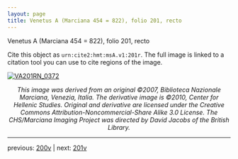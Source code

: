 ```yaml
---
layout: page
title: Venetus A (Marciana 454 = 822), folio 201, recto
---
```


Venetus A (Marciana 454 = 822), folio 201, recto

Cite this object as `urn:cite2:hmt:msA.v1:201r`.  The full image is linked to a citation tool you can use to cite regions of the image.

[![VA201RN_0372](http://www.homermultitext.org/iipsrv?IIIF=/project/homer/pyramidal/deepzoom/hmt/vaimg/2017a/VA201RN_0372.tif/full/800,/0/default.jpg)](http://www.homermultitext.org/ict2/?urn=urn:cite2:hmt:vaimg.2017a:VA201RN_0372) 

<p style="text-align: center; font-style: italic;">This image was derived from an original ©2007, Biblioteca Nazionale Marciana, Venezia, Italia. The derivative image is ©2010, Center for Hellenic Studies. Original and derivative are licensed under the Creative Commons Attribution-Noncommercial-Share Alike 3.0 License. The CHS/Marciana Imaging Project was directed by David Jacobs of the British Library.</p>

---

previous: [200v](../200v/) | next: [201v](../201v/)